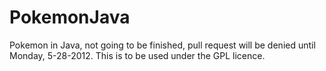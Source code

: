 PokemonJava
===========

Pokemon in Java, not going to be finished, pull request will be denied 
until Monday, 5-28-2012. This is to be used under the GPL licence.
